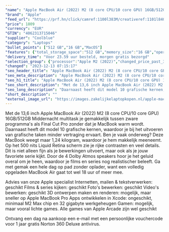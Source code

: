 ```yaml
---
"name": "Apple MacBook Air (2022) M2 (8 core CPU/10 core GPU) 16GB/512GB Blauw QWERTY"
"brand": "Apple"
"feed_url": "https://prf.hn/click/camref:1100l383M/creativeref:1101l84031/destination:https%3A%2F%2Fwww.coolblue.nl%2Fproduct%2F910621"
"price": 1809
"currency": "EUR"
"GTIN": "4062313715046"
"supplier": "Coolblue"
"category": "Laptops"
"bullet_points": ["512 GB","16 GB","MacOS"]
"features": {"total_storage_space":"512 GB","memory_size":"16 GB","operating_system":"MacOS"}
"delivery_time": "Voor 23.59 uur besteld, morgen gratis bezorgd"
"selection_group": {"processor":"Apple M2 (2022)","changed_price_past_3_days":false,"product_family":"MacBook Air"}
"changed": "2023-12-13 07:15:17"
"seo_header_title": "Apple MacBook Air (2022) M2 (8 core CPU/10 core GPU) 16GB/512GB Blauw QWERTY"
"seo_meta_description": "Apple MacBook Air (2022) M2 (8 core CPU/10 core GPU) 16GB/512GB Blauw QWERTY"
"seo_h1_title": "Apple MacBook Air (2022) M2 (8 core CPU/10 core GPU) 16GB/512GB Blauw QWERTY"
"seo_short_description": "Met de 13,6 inch Apple MacBook Air (2022) M2 (8 core CPU/10 core GPU) 16GB/512GB Middernacht multitask je gemakkelijk tussen zware programma's als Final Cut Pro zonder dat je MacBook warm wordt."
"seo_long_description": "Daarnaast heeft dit model 10 grafische kernen, waardoor je bij het uitvoeren van grafische taken minder vertraging ervaart. Ben je vaak onderweg? Deze MacBook weegt maar 1,24 kilogram, waardoor je hem makkelijk meeneemt. Op het 500 nits Liquid Retina scherm zie je rijke contrasten en veel details. Dit is niet alleen fijn als je bewerkingen uitvoert, maar ook als je jouw favoriete serie kijkt. Door de 4 Dolby Atmos speakers hoor je het geluid overal om je heen, waardoor je films en series nog realistischer beleeft. Ga met gemak een hele dag op pad zonder oplader, want een volledig opgeladen MacBook Air gaat tot wel 18 uur of meer mee. \r\n\r\nAdvies van onze Apple specialist\r\nInternetten, mailen & tekstverwerken: geschikt\r\nFilms & series kijken: geschikt\r\nFoto's bewerken: geschikt\r\nVideo's bewerken: geschikt\r\n3D ontwerpen maken en renderen: mogelijk, maar sneller op Apple MacBook Pro\r\nApps ontwikkelen in Xcode: ongeschikt, minimaal M2 Max chip en 32 gigabyte werkgeheugen\r\nGamen: mogelijk, maar vooral lichte games. Alle games van Apple Arcade zijn wel geschikt\r\n\r\nOntvang een dag na aankoop een e-mail met een persoonlijke vouchercode voor 1 jaar gratis Norton 360 Deluxe antivirus."
"short_description": ""
"external_image_url": "https://images.zakelijkelaptopkopen.nl/apple-macbook-air-2022-m2-8-core-cpu-10-core-gpu-16gb-512gb-blauw-qwerty.webp"
---
```


Met de 13,6 inch Apple MacBook Air (2022) M2 (8 core CPU/10 core GPU) 16GB/512GB Middernacht multitask je gemakkelijk tussen zware programma's als Final Cut Pro zonder dat je MacBook warm wordt. Daarnaast heeft dit model 10 grafische kernen, waardoor je bij het uitvoeren van grafische taken minder vertraging ervaart. Ben je vaak onderweg? Deze MacBook weegt maar 1,24 kilogram, waardoor je hem makkelijk meeneemt. Op het 500 nits Liquid Retina scherm zie je rijke contrasten en veel details. Dit is niet alleen fijn als je bewerkingen uitvoert, maar ook als je jouw favoriete serie kijkt. Door de 4 Dolby Atmos speakers hoor je het geluid overal om je heen, waardoor je films en series nog realistischer beleeft. Ga met gemak een hele dag op pad zonder oplader, want een volledig opgeladen MacBook Air gaat tot wel 18 uur of meer mee.

Advies van onze Apple specialist
Internetten, mailen & tekstverwerken: geschikt
Films & series kijken: geschikt
Foto's bewerken: geschikt
Video's bewerken: geschikt
3D ontwerpen maken en renderen: mogelijk, maar sneller op Apple MacBook Pro
Apps ontwikkelen in Xcode: ongeschikt, minimaal M2 Max chip en 32 gigabyte werkgeheugen
Gamen: mogelijk, maar vooral lichte games. Alle games van Apple Arcade zijn wel geschikt

Ontvang een dag na aankoop een e-mail met een persoonlijke vouchercode voor 1 jaar gratis Norton 360 Deluxe antivirus.